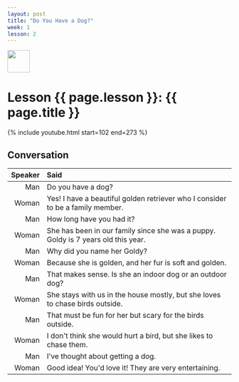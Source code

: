 ```yaml
---
layout: post
title: "Do You Have a Dog?"
week: 1
lesson: 2
---
```


<a href="/"><img src="/assets/logo.svg" width="50"></a>
  
# Lesson {{ page.lesson }}: {{ page.title }}

{% include youtube.html start=102 end=273 %}

## Conversation

Speaker | Said
---: | :---
Man | Do you have a dog?
Woman | Yes! I have a beautiful golden retriever who I consider to be a family member.
Man | How long have you had it?
Woman | She has been in our family since she was a puppy. Goldy is 7 years old this year.
Man | Why did you name her Goldy?
Woman | Because she is golden, and her fur is soft and golden.
Man | That makes sense. Is she an indoor dog or an outdoor dog?
Woman | She stays with us in the house mostly, but she loves to chase birds outside.
Man | That must be fun for her but scary for the birds outside.
Woman | I don't think she would hurt a bird, but she likes to chase them.
Man | I've thought about getting a dog.
Woman | Good idea! You'd love it! They are very entertaining.
